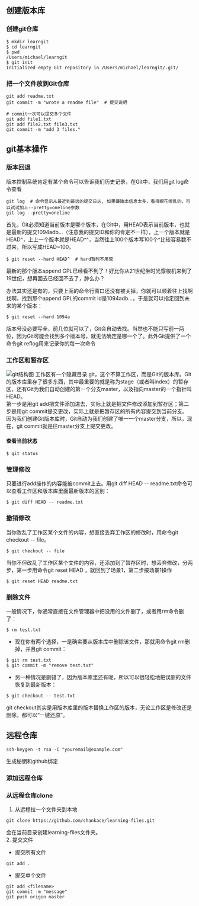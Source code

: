 ## 创建版本库
### 创建git仓库
```
$ mkdir learngit
$ cd learngit
$ pwd
/Users/michael/learngit
$ git init
Initialized empty Git repository in /Users/michael/learngit/.git/
```

### 把一个文件放到Git仓库
```
git add readme.txt  
git commit -m "wrote a readme file"  # 提交说明

# commit一次可以提交多个文件
git add file1.txt
git add file2.txt file3.txt
git commit -m "add 3 files."
```
## git基本操作
### 版本回退
版本控制系统肯定有某个命令可以告诉我们历史记录，在Git中，我们用git log命令查看
```
git log  # 命令显示从最近到最远的提交日志, 如果嫌输出信息太多，看得眼花缭乱的，可以试试加上--pretty=oneline参数
git log --pretty=oneline
```
首先，Git必须知道当前版本是哪个版本，在Git中，用HEAD表示当前版本，也就是最新的提交1094adb...（注意我的提交ID和你的肯定不一样），上一个版本就是HEAD^，上上一个版本就是HEAD^^，当然往上100个版本写100个^比较容易数不过来，所以写成HEAD~100。
```
$ git reset --hard HEAD^  # hard暂时不用管
```
最新的那个版本append GPL已经看不到了！好比你从21世纪坐时光穿梭机来到了19世纪，想再回去已经回不去了，肿么办？

办法其实还是有的，只要上面的命令行窗口还没有被关掉，你就可以顺着往上找啊找啊，找到那个append GPL的commit id是1094adb...，于是就可以指定回到未来的某个版本：
```
$ git reset --hard 1094a
```
版本号没必要写全，前几位就可以了，Git会自动去找。当然也不能只写前一两位，因为Git可能会找到多个版本号，就无法确定是哪一个了。此外Git提供了一个命令git reflog用来记录你的每一次命令

### 工作区和暂存区
![git结构图](./git图.jpg)
工作区有一个隐藏目录.git，这个不算工作区，而是Git的版本库。Git的版本库里存了很多东西，其中最重要的就是称为stage（或者叫index）的暂存区，还有Git为我们自动创建的第一个分支master，以及指向master的一个指针叫HEAD。  
第一步是用git add把文件添加进去，实际上就是把文件修改添加到暂存区；第二步是用git commit提交更改，实际上就是把暂存区的所有内容提交到当前分支。  
因为我们创建Git版本库时，Git自动为我们创建了唯一一个master分支，所以，现在，git commit就是往master分支上提交更改。
#### 查看当前状态
```
$ git status
```

### 管理修改
只要进行add操作的内容能被commit上去。用git diff HEAD -- readme.txt命令可以查看工作区和版本库里面最新版本的区别：
```
$ git diff HEAD -- readme.txt
```
### 撤销修改
当你改乱了工作区某个文件的内容，想直接丢弃工作区的修改时，用命令git checkout -- file。
```
$ git checkout -- file
```
当你不但改乱了工作区某个文件的内容，还添加到了暂存区时，想丢弃修改，分两步，第一步用命令git reset HEAD <file>，就回到了场景1，第二步按场景1操作
```
$ git reset HEAD readme.txt
```
### 删除文件
一般情况下，你通常直接在文件管理器中把没用的文件删了，或者用rm命令删了：
```
$ rm test.txt
```
* 现在你有两个选择，一是确实要从版本库中删除该文件，那就用命令git rm删掉，并且git commit：
```
$ git rm test.txt
$ git commit -m "remove test.txt"
```
* 另一种情况是删错了，因为版本库里还有呢，所以可以很轻松地把误删的文件恢复到最新版本：
```
$ git checkout -- test.txt
```
git checkout其实是用版本库里的版本替换工作区的版本，无论工作区是修改还是删除，都可以“一键还原”。
## 远程仓库
```
ssh-keygen -t rsa -C "youremail@example.com"
```
生成秘钥和github绑定
### 添加远程仓库
### 从远程仓库clone
1. 从远程拉一个文件夹到本地
```
git clone https://github.com/shankace/learning-files.git
```
会在当前目录创建learning-files文件夹。  
2. 提交文件
* 提交所有文件
```
git add .
```
* 提交单个文件
```
git add <filename>
git commit -m "message"
git push origin master
```
